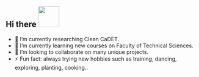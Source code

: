 
<h2> Hi there <img src="https://media.giphy.com/media/mGcNjsfWAjY5AEZNw6/giphy.gif" width="55"> </h2>


- 🔭 I’m currently researching Clean CaDET.  
- 🌱 I’m currently learning new courses on Faculty of Technical Sciences.
- 👯 I’m looking to collaborate on many unique projects.
- ⚡ Fun fact: always trying new hobbies such as training, dancing, exploring, planting, cooking..
